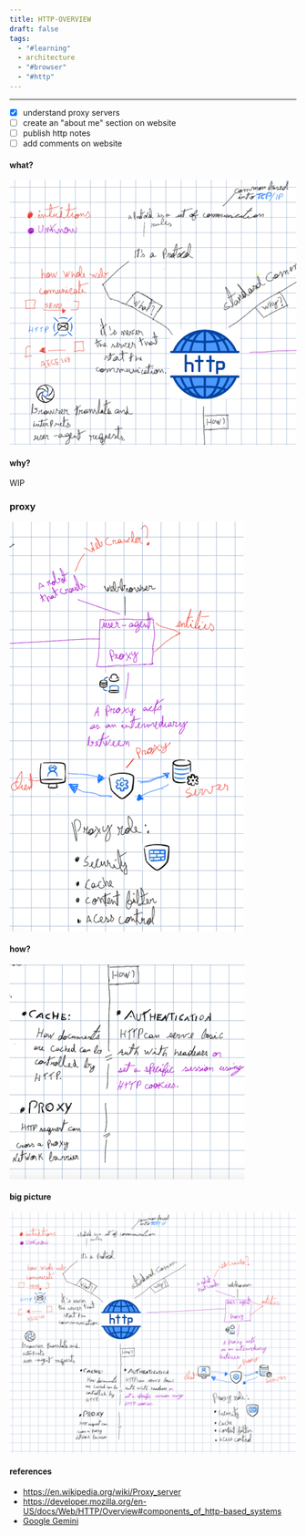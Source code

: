 ```yaml
---
title: HTTP-OVERVIEW
draft: false
tags:
  - "#learning"
  - architecture
  - "#browser"
  - "#http"
---
```


---

- [x] understand proxy servers
- [ ] create an "about me" section on website
- [ ] publish http notes
- [ ] add comments on website

#### what?

![HTTP Notes 3](../images/http_notes_3.png)

#### why?

WIP

### proxy

![HTTP Notes 2](../images/http_notes_2.png)

#### how?

![HTTP Notes 1](../images/http_notes_1.png)

#### big picture

![HTTP Notes 4](../images/http_notes_4.png)

#### references

- https://en.wikipedia.org/wiki/Proxy_server
- https://developer.mozilla.org/en-US/docs/Web/HTTP/Overview#components_of_http-based_systems
- [Google Gemini](https://gemini.google.com/?hl=pt-BR)
